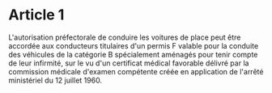 # Article 1

L'autorisation préfectorale de conduire les voitures de place peut être accordée aux conducteurs titulaires d'un permis F valable pour la conduite des véhicules de la catégorie B spécialement aménagés pour tenir compte de leur infirmité, sur le vu d'un certificat médical favorable délivré par la commission médicale d'examen compétente créée en application de l'arrêté ministériel du 12 juillet 1960.
